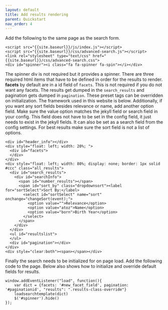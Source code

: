 ```yaml
---
layout: default
title: Add results rendering
parent: Quickstart
nav_order: 4
---
```

Add the following to the same page as the search form.

```
<script src="{{site.baseurl}}/js/index.js"></script>
<script src="{{site.baseurl}}/css/advanced-search.js"></script>
<link rel="stylesheet" type="text/css" href="{{site.baseurl}}/css/advanced-search.css">
<div id="spinner"><i class="fa fa-spinner fa-spin"></i></div>
```

The spinner div is not required but it provides a spinner. There are three required html items that have to be defined in order for the results to render. **facets** by default are in a id field of `facets`. This is not required if you do not want any facets. The results get dumped in the `search_results` and pagination gets dumped in `pagination`. These preset tags can be overridden on initialization. The framework used in this website is below. Additionally, if you want any sort fields besides relevance or name, add another option field. Make sure the value option matches the jekyll field or search field in your config. This field does not have to be set in the config field, it just needs to exist in the jekyll fields. It can also be set as a search field from the config settings. For best results make sure the sort field is not a list of options.

```
<div id="header_info"></div>
<div style="float: left; width: 20%; ">
  <div id="facets">
  </div>
</div>
<div style="float: left; width: 80%; display: none; border: 1px solid #ccc" class="all_results">
  <div id="search_results">
    <div id="searchInfo">
      <span id="number_results"></span>
      <span id="sort_by" class="dropdownsort"><label for="sortSelect">Sort By:</label>
        <select id="sortSelect" name="sort" onchange="changeSort(event);">
          <option value="">Relevance</option>
          <option value="atoz">Name</option>
          <option value="born">Birth Year</option>
        </select>
      </span>
    </div>
  </div>
  <ul id="resultslist">
  </ul>
  <div id="pagination"></div>
</div>
<div style="clear:both"><span></span></div>
```

Finally the search needs to be initialized for on page load. Add the following code to the page. Below also shows how to initialize and override default fields for results.

```
window.addEventListener("load", function(){
    var dict = {facets: '#new_facet_field', pagination: '#paginationid', "results": ".results-class-override"}
    loadsearchtemplate(dict)
    $('#spinner').hide()
});
```